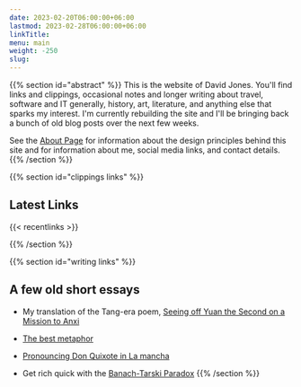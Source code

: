 ```yaml
---
date: 2023-02-20T06:00:00+06:00
lastmod: 2023-02-28T06:00:00+06:00
linkTitle: 
menu: main
weight: -250
slug: 
---
```

{{% section id="abstract" %}}
This is the website of David Jones. You'll find links and clippings, occasional notes and longer writing about travel, software and IT generally, history, art, literature, and anything else that sparks my interest. I'm currently rebuilding the site and I'll be bringing back a bunch of old blog posts over the next few weeks.

See the [About Page](../about/) for information about the design principles behind this site and for information about me, social media links, and contact details.{{% /section %}}



{{% section id="clippings links" %}}
## Latest Links

{{< recentlinks >}}


{{% /section %}}


{{% section id="writing links" %}}
## A few old short essays
- My translation of the Tang-era poem, [Seeing off Yuan the Second on a Mission to Anxi](/poetry/seeingoffyuan/)

- [The best metaphor](/thebestmetaphor/)

- [Pronouncing Don Quixote in La mancha](/donquixote/)

- Get rich quick with the [Banach-Tarski Paradox](/stem/banachtarski/)
{{% /section %}}







